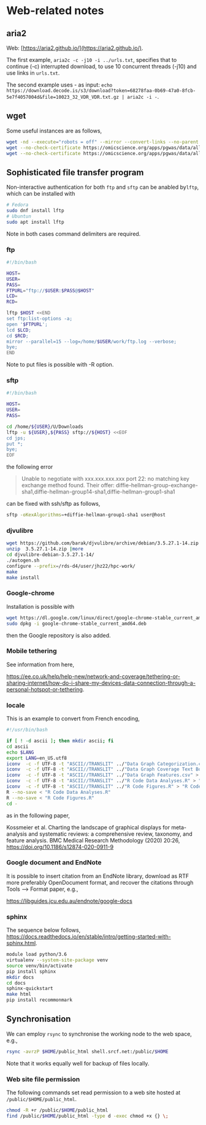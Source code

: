 # Web-related notes

## aria2

Web: [https://aria2.github.io/](https://aria2.github.io/).

The first example, `aria2c -c -j10 -i ../urls.txt`, specifies that to continue (-c) interrupted download, to use 10 concurrent threads (-j10) and use links in `urls.txt`.

The second example uses - as input: `echo https://download.decode.is/s3/download?token=68278faa-0b69-47a0-8fcb-5e7f4057004d&file=10023_32_VDR_VDR.txt.gz | aria2c -i -`.

## wget

Some useful instances are as follows,
```bash
wget -nd --execute="robots = off" --mirror --convert-links --no-parent --wait=5 http://ftp.ebi.ac.uk/pub/databases/spot/eQTL/csv/GTEx_V8/ge/
wget --no-check-certificate https://omicscience.org/apps/pgwas/data/all.grch37.tabix.gz
wget --no-check-certificate https://omicscience.org/apps/pgwas/data/all.grch37.tabix.gz.tbi
```

## Sophisticated file transfer program

Non-interactive authentication for both `ftp` and `sftp` can be anabled by`lftp`, which can be installed with
```bash
# Fedora
sudo dnf install lftp
# Ubuntun
sudo apt install lftp
```
Note in both cases command delimiters are required.

### ftp

```bash
#!/bin/bash

HOST=
USER=
PASS=
FTPURL="ftp://$USER:$PASS@$HOST"
LCD=
RCD=

lftp $HOST <<END
set ftp:list-options -a;
open '$FTPURL';
lcd $LCD;
cd $RCD;
mirror --parallel=15 --log=/home/$USER/work/ftp.log --verbose;
bye;
END
```
Note to put files is possible with -R option.

### sftp

```bash
#!/bin/bash

HOST=
USER=
PASS=

cd /home/${USER}/U/Downloads
lftp -u ${USER},${PASS} sftp://${HOST} <<EOF
cd jps;
put *;
bye;
EOF
```

the following error
> Unable to negotiate with xxx.xxx.xxx.xxx port 22: no matching key exchange method found. Their offer: diffie-hellman-group-exchange-sha1,diffie-hellman-group14-sha1,diffie-hellman-group1-sha1

can be fixed with ssh/sftp as follows,
```bash
sftp -oKexAlgorithms=+diffie-hellman-group1-sha1 user@host
```

### djvulibre

```bash
wget https://github.com/barak/djvulibre/archive/debian/3.5.27.1-14.zip
unzip  3.5.27.1-14.zip |more
cd djvulibre-debian-3.5.27.1-14/
./autogen.sh
configure --prefix=/rds-d4/user/jhz22/hpc-work/
make
make install
```

### Google-chrome

Installation is possible with
```bash
wget https://dl.google.com/linux/direct/google-chrome-stable_current_amd64.deb
sudo dpkg -i google-chrome-stable_current_amd64.deb
```
then the Google repository is also added.

### Mobile tethering

See information from here,

https://ee.co.uk/help/help-new/network-and-coverage/tethering-or-sharing-internet/how-do-i-share-my-devices-data-connection-through-a-personal-hotspot-or-tethering.

### locale

This is an example to convert from French encoding,

```bash
#!/usr/bin/bash

if [ ! -d ascii ]; then mkdir ascii; fi
cd ascii
echo $LANG
export LANG=en_US.utf8
iconv  -c -f UTF-8 -t "ASCII//TRANSLIT" ../"Data Graph Categorization.csv" > "Data Graph Categorization.csv"
iconv  -c -f UTF-8 -t "ASCII//TRANSLIT" ../"Data Graph Coverage Text Books 1980-2016.csv" > "Data Graph Coverage Text Books 1980-2016.csv"
iconv  -c -f UTF-8 -t "ASCII//TRANSLIT" ../"Data Graph Features.csv" > "Data Graph Features.csv"
iconv  -c -f UTF-8 -t "ASCII//TRANSLIT" ../"R Code Data Analyses.R" > "R Code Data Analyses.R" # needs comment on -prev_p[order(-prev_p[,3]),]
iconv  -c -f UTF-8 -t "ASCII//TRANSLIT" ../"R Code Figures.R" > "R Code Figures.R"
R --no-save < "R Code Data Analyses.R"
R --no-save < "R Code Figures.R"
cd -
```

as in the following paper,

Kossmeier et al. Charting the landscape of graphical displays for meta-analysis and systematic reviews: a comprehensive review, taxonomy, and feature analysis. BMC Medical Research Methodology (2020) 20:26, https://doi.org/10.1186/s12874-020-0911-9

### Google document and EndNote

It is possible to insert citation from an EndNote library, download as RTF more preferably OpenDocument format, and recover the citations through Tools --> Format paper, e.g.,

https://libguides.jcu.edu.au/endnote/google-docs

### sphinx

The sequence below follows,  https://docs.readthedocs.io/en/stable/intro/getting-started-with-sphinx.html.
```bash
module load python/3.6
virtualenv --system-site-package venv
source venv/bin/activate
pip install sphinx
mkdir docs
cd docs
sphinx-quickstart
make html
pip install recommonmark
```

## Synchronisation

We can employ `rsync` to synchronise the working node to the web space, e.g.,
```bash
rsync -avrzP $HOME/public_html shell.srcf.net:/public/$HOME
```
Note that it works equally well for backup of files locally.

### Web site file permission

The following commands set read permission to a web site hosted at `/public/$HOME/public_html`.
```bash
chmod -R +r /public/$HOME/public_html
find /public/$HOME/public_html -type d -exec chmod +x {} \;
```
